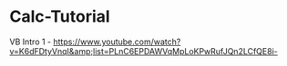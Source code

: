 # Calc-Tutorial
VB Intro 1 - https://www.youtube.com/watch?v=K6dFDtyVnqI&amp;list=PLnC6EPDAWVqMpLoKPwRufJQn2LCfQE8i-

